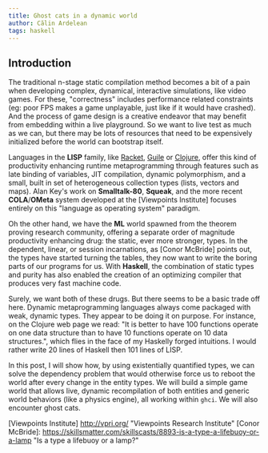 ```yaml
---
title: Ghost cats in a dynamic world
author: Călin Ardelean
tags: haskell
---
```


Introduction
------------

The traditional n-stage static compilation method becomes a bit of a pain
when developing complex, dynamical, interactive simulations, like video games.
For these, "correctness" includes performance related constraints
(eg: poor FPS makes a game unplayable, just like if it would have crashed).
And the process of game design is a creative endeavor that may benefit from
embedding within a live playground.
So we want to live test as much as we can, but there may be lots of resources
that need to be expensively initialized before the world can bootstrap itself.

Languages in the __LISP__ family, like [Racket], [Guile] or [Clojure], offer
this kind of productivity enhancing runtime metaprogramming through features such as
late binding of variables, JIT compilation, dynamic polymorphism, and a small,
built in set of heterogeneous collection types (lists, vectors and maps).
Alan Key's work on __Smalltalk-80__, __Squeak__, and the more recent
__COLA__/__OMeta__ system developed at the [Viewpoints Institute]
focuses entirely on this "language as operating system" paradigm.

Oh the other hand, we have the __ML__ world spawned from the theorem proving
research community, offering a separate order of magnitude productivity
enhancing drug: the static, ever more stronger, types.
In the dependent, linear, or session incarnations, as [Conor McBride] points out,
the types have started turning the tables, they now want to write the
boring parts of our programs for us.
With __Haskell__, the combination of static types and purity has also enabled
the creation of an optimizing compiler that produces very fast machine code.

Surely, we want both of these drugs. But there seems to be a basic trade off here.
Dynamic metaprogramming languages always come packaged with weak, dynamic types.
They appear to be doing it on purpose.
For instance, on the Clojure web page we read:
"It is better to have 100 functions operate on one data structure
than to have 10 functions operate on 10 data structures.",
which flies in the face of my Haskelly forged intuitions.
I would rather write 20 lines of Haskell then 101 lines of LISP.

In this post, I will show how, by using existentially quantified types, we can
solve the dependency problem that would otherwise force us to reboot the world
after every change in the entity types.
We will build a simple game world that allows live, dynamic recompilation of both
entities and generic world behaviors (like a physics engine),
all working within `ghci`.
We will also encounter ghost cats.

[Racket]: http://racket-lang.org/ "The Racket Language"
[Guile]: https://www.gnu.org/software/guile/ "GNU's programming and extension language — GNU Guile"
[Clojure]: http://clojure.org/about/rationale "Clojure - Rationale"
[Viewpoints Institute] http://vpri.org/ "Viewpoints Research Institute"
[Conor McBride]: https://skillsmatter.com/skillscasts/8893-is-a-type-a-lifebuoy-or-a-lamp "Is a type a lifebuoy or a lamp?"
